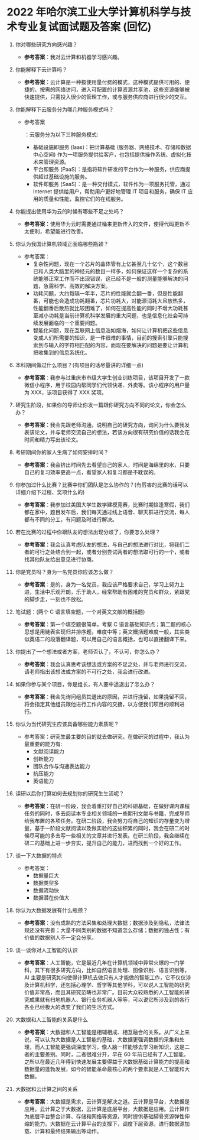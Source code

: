 # 2022 年哈尔滨工业大学计算机科学与技术专业复试面试题及答案 (回忆)

1. 你对哪些研究方向感兴趣？

   - **参考答案**：我对云计算和机器学习感兴趣。

2. 你能解释下云计算吗？

   - **参考答案**：云计算是一种按使用量付费的模式，这种模式提供可用的、便捷的、按需的网络访问，进入可配置的计算资源共享池，这些资源能够被快速提供，只需投入很少的管理工作，或与服务供应商进行很少的交互。

3. 你能解释下云服务分为哪几种服务模式吗？

   - 参考答案

     ：云服务分为以下三种服务模式:

     - 基础设施即服务 (laas)：把计算基础 (服务器、网络技术、存储和数据中心空间) 作为一项服务提供给客户，也包括提供操作系统、虚拟化技术来管理资源。
     - 平台即服务 (PaaS)：是指将软件研发的平台作为一种服务，供应商提供超过基础设施的服务。
     - 软件即服务 (SaaS)：是一种交付模式，软件作为一项服务托管，通过 Internet 提供给用户，帮助用户更好地管理 IT 项目和服务，确保 IT 应用的质量和性能，监控它们的在线服务。

4. 你能提出使用华为云的时候有哪些不足之处吗？

   - **参考答案**：使用华为云时需要通过桶来更新传入的文件，使得代码更新不太便利，希望能进行改善。

5. 你认为我国计算机领域正面临哪些瓶颈？

   - 参考答案：
     - 复杂性问题，现在一个芯片的晶体管有上亿甚至几十亿个，这个数目已和人类大脑里的神经元的数目一样多，如何保证这样一个复杂的系统能够正常工作而不出现错误，这已经不是一般的测量能够解决的问题，急需科学、高效的解决方案。
     - 功耗问题，大约每隔一年半，芯片的性能就会翻一番，但是性能翻番，可能也会造成功耗翻番，芯片功耗大，对能源消耗大且放热多，性能翻番后散热就比较困难了，如何在提高性能的同时不增大功耗甚至减小功耗是当前计算机科学发展的重大问题，也是信息化社会可持续发展面临的一个重要问题。
     - 智能化问题，现在互联网上信息浩如烟海，如何让计算机把这些信息变成人们所需要的知识，是一件很难的事情，目前的搜索引擎只能搜索到与输入的字符相匹配的内容，而现在要解决的问题是要让计算机把收集到的信息系统化。

6. 本科期间做过什么项目？(有项目的话尽量讲的详细一点)

   - **参考答案**：我参与过重庆市市级大学生创业训练项目，该项目开发了一款微信小程序，用于校园内帮同学们代领快递、外卖等。该小程序的用户量为 XXX，该项目获得了 XXX 奖项。

7. 研究生阶段，如果你的导师让你发一篇跟你研究方向不同的论文，你会怎么办？

   - **参考答案**：我会先跟老师沟通，说明自己的研究方向，询问为什么要我发表该论文，并与老师交流自己的想法，若该方向很有研究价值的话我会花时间和精力写出该论文。

8. 考研期间你的家人生病了如何安排时间？

   - **参考答案**：我会挤出时间先去看望自己的家人，时间是海绵里的水，只要自己的复习效率更高一点，看望家人和复习都是不耽误的。

9. 你参加过什么比赛？比赛中你们团队是怎么协作的？(有厉害的比赛的话可以详细介绍下过程、奖项什么的)

   - **参考答案**：我参加过美国大学生数学建模竞赛，比赛时期恰逢寒假，我们都在家中，题目发布后，我们每天通过线上语音、聊天群进行交流，每人都有不同的分工，有问题及时进行解决。

10. 若在比赛的过程中你跟队友的想法出现分歧了，你要怎么处理？

    - **参考答案**：我会认真考虑队友的想法，与自己的想法进行对比，将我们二者的可行之处结合到一起，或者分别尝试两者的想法取可行的一个，或者找其他队友给出意见进行协商。

11. 你是党员吗？身为一名党员你应该怎么做？

    - **参考答案**：是的，身为一名党员，我应该严格要求自己，学习上努力上进，生活中乐观开朗，乐于助人，经常帮助有困难的党员和群众，紧跟党的脚步走，一刻也不放松。

12. 笔试题：(两个 C 语言填空题，一个对英文文献的概括题)

    - **参考答案**：第一个填空题很简单，考察 C 语言基础知识点；第二题的核心思想是用链表实现归并排序题，难度中等；英文概括题难度一般，其实类似英语二的段落翻译题，可以用自己的语言概括，也可以直接翻译下来。

13. 你提出了一个想法或者方案，老师否认了，不认可，你怎么办？

    - **参考答案**：我会认真思考该想法或方案的不足之处，并与老师进行交流，请老师指出该想法或方案的不可行之处，我会进行改进。

14. 如果你参与某个项目，你是组长，有人要中途退出了怎么办？

    - **参考答案**：我会先询问组员其退出的原因，并进行挽留，如果挽留不回，将会指定其他组员跟他进行工作内容的交接，以方便我们项目的顺利进行。

15. 你认为当代研究生应该具备哪些能力素质呢？

    - 参考答案：研究生最主要的目的就去做研究，在做研究的过程中，我认为最重要的能力有:
      - 文献阅读能力
      - 创新能力
      - 团队合作与沟通表达能力
      - 抗压能力
      - 英语能力

16. 读研以后你打算如何去规划你的研究生生活呢？

    - **参考答案**：在研一阶段，我会着重打好自己的科研基础，在做好课内课程任务的同时，多去阅读本专业相关领域的一些期刊文献与书籍，完成导师给我布置的各项任务。在研二阶段，我会努力将自己的知识的存量变为增量，基于一阶段文献阅读以及做实验的这些积累的同时，我会在研二的时候尽可能的多去写一些相关的文章并进行发表。在研三阶段，我会继续在研二的基础上进一步夯实，提升自己的能力，进而找到一个好的工作。

17. 谈一下大数据的特点

    - 参考答案：
      - 数据量巨大
      - 数据类型多
      - 数据流动快
      - 数据潜在价值大

18. 你认为大数据发展有什么瓶颈？

    - **参考答案**：没有成熟的方法采集和处理大数据；数据涉及到隐私，法律法规还没有完善；大量不同类别的数据不知道怎么存储；数据的独占性；有价值的数据别人不一定会分享。

19. 谈一谈你对人工智能的认识

    - **参考答案**：人工智能，它是最近几年在计算机领域中异常火爆的一门学科，其下有很多研究方向，比如自然语言处理、图像识别、语言识别等，AI 主要是研究如何使得计算机去做只有人才能做的智能工作，它不仅仅涉及计算机科学，还包括心理学、哲学等其他学科，可以说人工智能的研究价值非常高，而且其研究范畴也非常广。目前大众较熟悉的人工智能的研究成果就有扫地机器人、银行业务机器人等等，可以说它所涉及到的各行各业已经极大的改变了我们的生活方式。

20. 大数据和人工智能的关系是什么

    - **参考答案**：大数据和人工智能是相辅相成、相互融合的关系。从广义上来说，可以认为大数据是人工智能的基础，大数据更强调数据的采集和处理，而人工智能更强调深度学习，像人脑一样能够去学习新知识，这是二者的主要差别。同时，二者很难分开，早在 60 年前已经有了人工智能，之所以在最近几年得到快速发展主要得益于大数据基础计算能力的提高和数据量的蓬勃发展，如今的智能革命最核心的两个要素就是人工智能和大数据。

21. 大数据和云计算之间的关系

    - **参考答案**：大数据是需求，云计算是解决之道。云计算是平台，大数据是应用。云计算之于大数据，云计算是底层平台，大数据是应用。云计算作为底层平台整合计算、存储和网络等资源，同时提供基础脚骨资源弹性伸缩的能力。大数据在云计算平台的支撑下，调度下层资源，进行数据源加载、计算和最终结果输出等动作。
